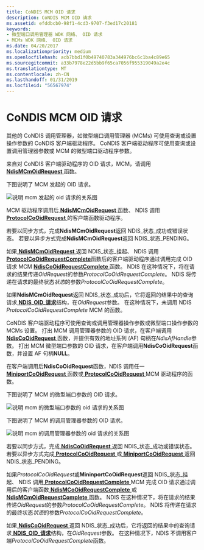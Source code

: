 ```yaml
---
title: CoNDIS MCM OID 请求
description: CoNDIS MCM OID 请求
ms.assetid: efddbcb0-98f1-4cd3-9707-f3ed17c20181
keywords:
- 微型端口调用管理器 WDK 网络、 OID 请求
- MCMs WDK 网络、 OID 请求
ms.date: 04/20/2017
ms.localizationpriority: medium
ms.openlocfilehash: acb7bbd1f0b49740783a344976bc6c1ba4c89e65
ms.sourcegitcommit: a33b7978e22d5bb9f65ca7056f955319049a2e4c
ms.translationtype: MT
ms.contentlocale: zh-CN
ms.lasthandoff: 01/31/2019
ms.locfileid: "56567974"
---
```

# <a name="condis-mcm-oid-requests"></a>CoNDIS MCM OID 请求





其他的 CoNDIS 调用管理器，如微型端口调用管理器 (MCMs) 可使用查询或设置操作参数的 CoNDIS 客户端驱动程序。 CoNDIS 客户端驱动程序可使用查询或设置调用管理器参数或 MCM 的微型端口驱动程序参数。

来自对 CoNDIS 客户端驱动程序的 OID 请求，MCM，请调用[ **NdisMCmOidRequest** ](https://msdn.microsoft.com/library/windows/hardware/ff563548)函数。

下图说明了 MCM 发起的 OID 请求。

![说明 mcm 发起的 oid 请求的关系图](images/mcmcorequest.png)

MCM 驱动程序调用后[ **NdisMCmOidRequest** ](https://msdn.microsoft.com/library/windows/hardware/ff563548)函数、 NDIS 调用[ **ProtocolCoOidRequest** ](https://msdn.microsoft.com/library/windows/hardware/ff570254)的客户端函数驱动程序。

若要以同步方式，完成**NdisMCmOidRequest**返回 NDIS\_状态\_成功或错误状态。 若要以异步方式完成**NdisMCmOidRequest**返回 NDIS\_状态\_PENDING。

如果[ **NdisMCmOidRequest** ](https://msdn.microsoft.com/library/windows/hardware/ff563548)返回 NDIS\_状态\_挂起、 NDIS 调用[ **ProtocolCoOidRequestComplete**](https://msdn.microsoft.com/library/windows/hardware/ff570255)函数后的客户端驱动程序通过调用完成 OID 请求 MCM [ **NdisCoOidRequestComplete** ](https://msdn.microsoft.com/library/windows/hardware/ff561716)函数。 NDIS 在这种情况下，将在请求的结果传递*OidRequest*的参数*ProtocolCoOidRequestComplete*。 NDIS 将传递在请求的最终状态*状态*的参数*ProtocolCoOidRequestComplete*。

如果**NdisMCmOidRequest**返回 NDIS\_状态\_成功后，它将返回的结果中的查询请求[ **NDIS\_OID\_请求**](https://msdn.microsoft.com/library/windows/hardware/ff566710)结构，在*OidRequest*参数。 在这种情况下，未调用 NDIS *ProtocolCoOidRequestComplete* MCM 的函数。

CoNDIS 客户端驱动程序可使用查询或调用管理器操作参数或微型端口操作参数的 MCMs 设置。 打出 MCM 调用管理器参数的 OID 请求，在客户端调用[ **NdisCoOidRequest** ](https://msdn.microsoft.com/library/windows/hardware/ff561711)函数，并提供有效的地址系列 (AF) 句柄在*NdisAfHandle*参数。 打出 MCM 微型端口参数的 OID 请求，在客户端调用**NdisCoOidRequest**函数，并设置 AF 句柄**NULL**。

在客户端调用后**NdisCoOidRequest**函数，NDIS 调用任一[ **MiniportCoOidRequest** ](https://msdn.microsoft.com/library/windows/hardware/ff559362)函数或[ **ProtocolCoOidRequest** ](https://msdn.microsoft.com/library/windows/hardware/ff570254) MCM 驱动程序的函数。

下图说明了 MCM 的微型端口参数的 OID 请求。

![说明 mcm 的微型端口参数的 oid 请求的关系图](images/protocol2mcmcorequest.png)

下图说明了 MCM 的调用管理器参数的 OID 请求。

![说明 mcm 的调用管理器参数的 oid 请求的关系图](images/client2mcmcorequest.png)

若要以同步方式，完成[ **NdisCoOidRequest** ](https://msdn.microsoft.com/library/windows/hardware/ff561711)返回 NDIS\_状态\_成功或错误状态。 若要以异步方式完成[ **ProtocolCoOidRequest** ](https://msdn.microsoft.com/library/windows/hardware/ff570254)或[ **MiniportCoOidRequest** ](https://msdn.microsoft.com/library/windows/hardware/ff559362)返回 NDIS\_状态\_PENDING。

如果*ProtocolCoOidRequest*或**MininportCoOidRequest**返回 NDIS\_状态\_挂起、 NDIS 调用[ **ProtocolCoOidRequestComplete** ](https://msdn.microsoft.com/library/windows/hardware/ff570255) MCM 完成 OID 请求通过调用后的客户端函数[ **NdisMCoOidRequestComplete** ](https://msdn.microsoft.com/library/windows/hardware/ff563568)或[ **NdisMCmOidRequestComplete** ](https://msdn.microsoft.com/library/windows/hardware/ff563551)函数。 NDIS 在这种情况下，将在请求的结果传递*OidRequest*的参数*ProtocolCoOidRequestComplete*。 NDIS 将传递在请求的最终状态*状态*的参数*ProtocolCoOidRequestComplete*。

如果[ **NdisCoOidRequest** ](https://msdn.microsoft.com/library/windows/hardware/ff561711)返回 NDIS\_状态\_成功后，它将返回的结果中的查询请求[ **NDIS\_OID\_请求**](https://msdn.microsoft.com/library/windows/hardware/ff566710)结构，在*OidRequest*参数。 在这种情况下，NDIS 不调用客户端*ProtocolCoOidRequestComplete*函数。

 

 





